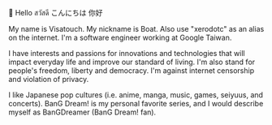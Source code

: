 👋 Hello สวัสดี こんにちは 你好

My name is Visatouch. My nickname is Boat.
Also use "xerodotc" as an alias on the internet.
I'm a software engineer working at Google Taiwan.

I have interests and passions for innovations and technologies that will impact everyday life
and improve our standard of living. I'm also stand for people's freedom, liberty and democracy.
I'm against internet censorship and violation of privacy.

I like Japanese pop cultures (i.e. anime, manga, music, games, seiyuus, and concerts).
BanG Dream! is my personal favorite series, and I would describe myself as BanGDreamer (BanG Dream! fan).
